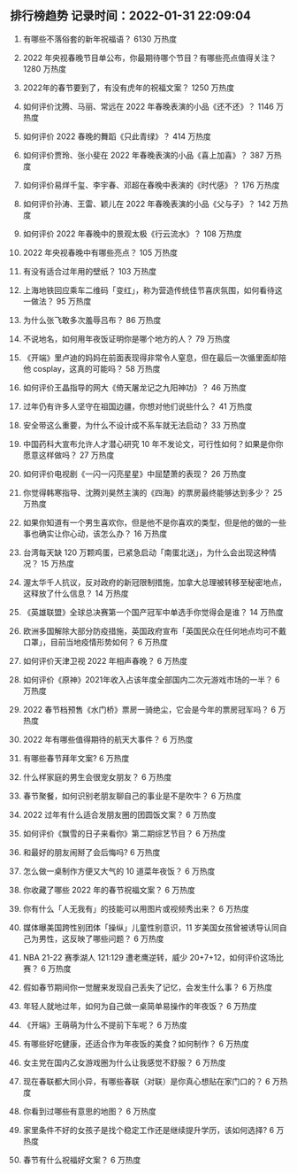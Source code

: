 
## 排行榜趋势 记录时间：2022-01-31 22:09:04
  
  1. 有哪些不落俗套的新年祝福语？ 6130 万热度
    
  2. 2022 年央视春晚节目单公布，你最期待哪个节目？有哪些亮点值得关注？ 1280 万热度
    
  3. 2022年的春节要到了，有没有虎年的祝福文案？ 1250 万热度
    
  4. 如何评价沈腾、马丽、常远在 2022 年春晚表演的小品《还不还》？ 1146 万热度
    
  5. 如何评价 2022 春晚的舞蹈《只此青绿》？ 414 万热度
    
  6. 如何评价贾玲、张小斐在 2022 年春晚表演的小品《喜上加喜》？ 387 万热度
    
  7. 如何评价易烊千玺、李宇春、邓超在春晚中表演的《时代感》？ 176 万热度
    
  8. 如何评价孙涛、王雷、颖儿在 2022 年春晚表演的小品《父与子》？ 142 万热度
    
  9. 如何评价 2022 年春晚中的景观太极《行云流水》？ 108 万热度
    
  10. 2022 年央视春晚中有哪些亮点？ 105 万热度
    
  11. 有没有适合过年用的壁纸？ 103 万热度
    
  12. 上海地铁回应乘车二维码「变红」，称为营造传统佳节喜庆氛围，如何看待这一做法？ 95 万热度
    
  13. 为什么张飞敢多次羞辱吕布？ 86 万热度
    
  14. 不说地名，如何用年夜饭证明你是哪个地方的人？ 79 万热度
    
  15. 《开端》里卢迪的妈妈在前面表现得非常令人窒息，但在最后一次循里面却陪他 cosplay，这真的可能吗？ 58 万热度
    
  16. 如何评价王晶指导的网大《倚天屠龙记之九阳神功》？ 46 万热度
    
  17. 过年仍有许多人坚守在祖国边疆，你想对他们说些什么？ 41 万热度
    
  18. 安全带这么重要，为什么不设计成不系车就无法启动？ 33 万热度
    
  19. 中国药科大宣布允许人才潜心研究 10 年不发论文，可行性如何？如果是你你愿意这样做吗？ 27 万热度
    
  20. 如何评价电视剧《一闪一闪亮星星》中屈楚萧的表现？ 26 万热度
    
  21. 你觉得韩寒指导、沈腾刘昊然主演的《四海》的票房最终能够达到多少？ 25 万热度
    
  22. 如果你知道有一个男生喜欢你，但是他不是你喜欢的类型，但是他的做的一些事也确实让你心动，该怎么办？ 16 万热度
    
  23. 台湾每天缺 120 万颗鸡蛋，已紧急启动「南蛋北送」，为什么会出现这种情况？ 15 万热度
    
  24. 渥太华千人抗议，反对政府的新冠限制措施，加拿大总理被转移至秘密地点，这释放了什么信息？ 14 万热度
    
  25. 《英雄联盟》全球总决赛第一个国产冠军中单选手你觉得会是谁？ 14 万热度
    
  26. 欧洲多国解除大部分防疫措施，英国政府宣布「英国民众在任何地点均可不戴口罩」，目前当地疫情形势如何？ 6 万热度
    
  27. 如何评价天津卫视 2022 年相声春晚？ 6 万热度
    
  28. 如何评价《原神》2021年收入占该年度全部国内二次元游戏市场的一半？ 6 万热度
    
  29. 2022 春节档预售《水门桥》票房一骑绝尘，它会是今年的票房冠军吗？ 6 万热度
    
  30. 2022 年有哪些值得期待的航天大事件？ 6 万热度
    
  31. 有哪些春节拜年文案? 6 万热度
    
  32. 什么样家庭的男生会很宠女朋友？ 6 万热度
    
  33. 春节聚餐，如何识别老朋友聊自己的事业是不是吹牛？ 6 万热度
    
  34. 2022 过年有什么适合发朋友圈的团圆饭文案？ 6 万热度
    
  35. 如何评价《飘雪的日子来看你》第二期综艺节目？ 6 万热度
    
  36. 和最好的朋友闹掰了会后悔吗? 6 万热度
    
  37. 怎么做一桌制作方便又大气的 10 道菜年夜饭？ 6 万热度
    
  38. 你收藏了哪些 2022 年的春节祝福文案？ 6 万热度
    
  39. 你有什么「人无我有」的技能可以用图片或视频秀出来？ 6 万热度
    
  40. 媒体曝美国跨性别团体「操纵」儿童性别意识，11 岁美国女孩曾被诱导认同自己为男性，这反映了哪些问题？ 6 万热度
    
  41. NBA 21-22 赛季湖人 121:129 遭老鹰逆转，威少 20+7+12，如何评价这场比赛？ 6 万热度
    
  42. 假如春节期间你一觉醒来发现自己丢失了记忆，会发生什么事？ 6 万热度
    
  43. 年轻人就地过年，如何为自己做一桌简单易操作的年夜饭？ 6 万热度
    
  44. 《开端》王萌萌为什么不提前下车呢？ 6 万热度
    
  45. 有哪些好吃健康，还适合作为年夜饭的美食？如何制作？ 6 万热度
    
  46. 女主党在国内乙女游戏圈为什么让我感觉不舒服？ 6 万热度
    
  47. 现在春联都大同小异，有哪些春联（对联）是你真心想贴在家门口的？ 6 万热度
    
  48. 你看到过哪些有意思的地图？ 6 万热度
    
  49. 家里条件不好的女孩子是找个稳定工作还是继续提升学历，该如何选择? 6 万热度
    
  50. 春节有什么祝福好文案？ 6 万热度
    